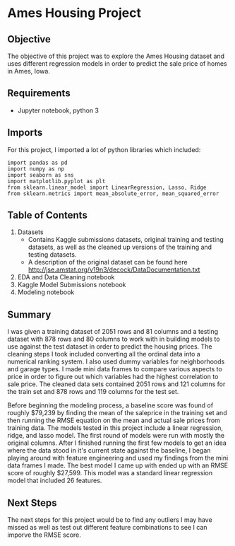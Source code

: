 # Ames Housing Project

## Objective

The objective of this project was to explore the Ames Housing dataset and uses different regression models in order to predict the sale price of homes in Ames, Iowa.

## Requirements

- Jupyter notebook, python 3

## Imports

For this project, I imported a lot of python libraries which included: 
```
import pandas as pd
import numpy as np
import seaborn as sns
import matplotlib.pyplot as plt
from sklearn.linear_model import LinearRegression, Lasso, Ridge
from sklearn.metrics import mean_absolute_error, mean_squared_error
```

## Table of Contents

1) Datasets
    - Contains Kaggle submissions datasets, original training and testing datasets, as well as the cleaned up versions of the training and testing datasets.
    - A description of the original dataset can be found here http://jse.amstat.org/v19n3/decock/DataDocumentation.txt
2) EDA and Data Cleaning notebook
3) Kaggle Model Submissions notebook
4) Modeling notebook

## Summary

I was given a training dataset of 2051 rows and 81 columns and a testing dataset with 878 rows and 80 columns to work with in building models to use against the test dataset in order to predict the housing prices. The cleaning steps I took included converting all the ordinal data into a numerical ranking system. I also used dummy variables for neighborhoods and garage types. I made mini data frames to compare various aspects to price in order to figure out which variables had the highest correlation to sale price. The cleaned data sets contained 2051 rows and 121 columns for the train set and 878 rows and 119 columns for the test set.

Before beginning the modeling process, a baseline score was found of roughly $79,239 by finding the mean of the saleprice in the training set and then running the RMSE equation on the mean and actual sale prices from training data. The models tested in this project include a linear regression, ridge, and lasso model. The first round of models were run with mostly the original columns. After I finished running the first few models to get an idea where the data stood in it's current state against the baseline, I began playing around with feature engineering and used my findings from the mini data frames I made. The best model I came up with ended up with an RMSE score of roughly $27,599. This model was a standard linear regression model that included 26 features.

## Next Steps

The next steps for this project would be to find any outliers I may have missed as well as test out different feature combinations to see I can imporve the RMSE score.
